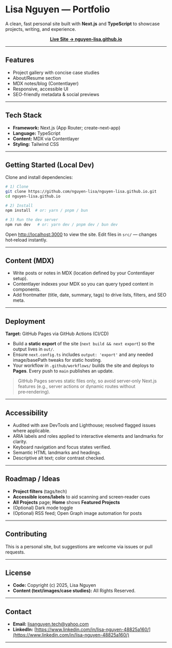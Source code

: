 # Lisa Nguyen — Portfolio

A clean, fast personal site built with **Next.js** and **TypeScript** to showcase projects, writing, and experience.

<p align="center">
  <a href="https://nguyen-lisa.github.io" target="_blank"><b>Live Site → nguyen-lisa.github.io</b></a>
</p>

---

## Features

* Project gallery with concise case studies
* About/Resume section
* MDX notes/blog (Contentlayer)
* Responsive, accessible UI
* SEO-friendly metadata & social previews

---

## Tech Stack

* **Framework:** Next.js (App Router; create-next-app)
* **Language:** TypeScript
* **Content:** MDX via Contentlayer
* **Styling:** Tailwind CSS

---

## Getting Started (Local Dev)

Clone and install dependencies:

```bash
# 1) Clone
git clone https://github.com/nguyen-lisa/nguyen-lisa.github.io.git
cd nguyen-lisa.github.io

# 2) Install
npm install  # or: yarn / pnpm / bun

# 3) Run the dev server
npm run dev   # or: yarn dev / pnpm dev / bun dev
```

Open [http://localhost:3000](http://localhost:3000) to view the site. Edit files in `src/` — changes hot‑reload instantly.

---

## Content (MDX)

* Write posts or notes in MDX (location defined by your Contentlayer setup).
* Contentlayer indexes your MDX so you can query typed content in components.
* Add frontmatter (title, date, summary, tags) to drive lists, filters, and SEO meta.

---

## Deployment

**Target:** GitHub Pages via GitHub Actions (CI/CD)

* Build a **static export** of the site (`next build && next export`) so the output lives in `out/`.
* Ensure `next.config.ts` includes `output: 'export'` and any needed image/basePath tweaks for static hosting.
* Your workflow in `.github/workflows/` builds the site and deploys to **Pages**. Every push to `main` publishes an update.

> GitHub Pages serves static files only, so avoid server‑only Next.js features (e.g., server actions or dynamic routes without pre‑rendering).

---

## Accessibility

* Audited with axe DevTools and Lighthouse; resolved flagged issues where applicable.
* ARIA labels and roles applied to interactive elements and landmarks for clarity.
* Keyboard navigation and focus states verified.
* Semantic HTML landmarks and headings.
* Descriptive alt text; color contrast checked.

---

## Roadmap / Ideas

* **Project filters** (tags/tech)
* **Accessible icons/labels** to aid scanning and screen‑reader cues
* **All Projects** page; **Home** shows **Featured Projects**
* (Optional) Dark mode toggle
* (Optional) RSS feed; Open Graph image automation for posts

---

## Contributing

This is a personal site, but suggestions are welcome via issues or pull requests.

---

## License

* **Code:** Copyright (c) 2025, Lisa Nguyen
* **Content (text/images/case studies):** All Rights Reserved.

---

## Contact

* **Email:** [lisanguyen.tech@yahoo.com](mailto:lisanguyen.tech@yahoo.com)
* **LinkedIn:** [https://www.linkedin.com/in/lisa-nguyen-48825a160/](https://www.linkedin.com/in/lisa-nguyen-48825a160/)
---
